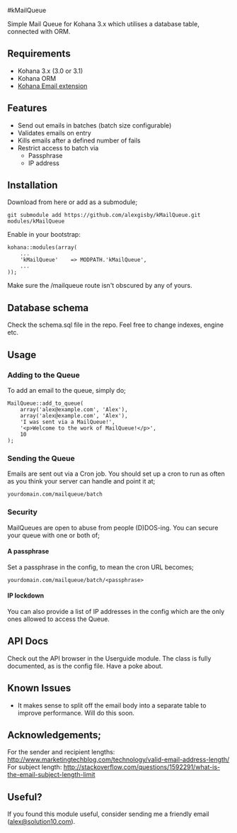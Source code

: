 #kMailQueue

Simple Mail Queue for Kohana 3.x which utilises a database table, connected with ORM.

## Requirements

- Kohana 3.x (3.0 or 3.1)
- Kohana ORM
- [Kohana Email extension](https://github.com/banks/kohana-email)

## Features

- Send out emails in batches (batch size configurable)
- Validates emails on entry
- Kills emails after a defined number of fails
- Restrict access to batch via
	- Passphrase
	- IP address
	
## Installation

Download from here or add as a submodule;
	
	git submodule add https://github.com/alexgisby/kMailQueue.git modules/kMailQueue
	
Enable in your bootstrap:
	
	kohana::modules(array(
		...
		'kMailQueue'	=> MODPATH.'kMailQueue',
		...
	));
	
Make sure the /mailqueue route isn't obscured by any of yours.

## Database schema

Check the schema.sql file in the repo. Feel free to change indexes, engine etc.

## Usage

### Adding to the Queue

To add an email to the queue, simply do;

	MailQueue::add_to_queue(
		array('alex@example.com', 'Alex'),
		array('alex@example.com', 'Alex'),
		'I was sent via a MailQueue!',
		'<p>Welcome to the work of MailQueue!</p>',
		10
	);
	
### Sending the Queue
	
Emails are sent out via a Cron job. You should set up a cron to run as often as you think your server can handle and point it at;

	yourdomain.com/mailqueue/batch
	
### Security

MailQueues are open to abuse from people (D)DOS-ing. You can secure your queue with one or both of;

#### A passphrase

Set a passphrase in the config, to mean the cron URL becomes;
	
	yourdomain.com/mailqueue/batch/<passphrase>
	
#### IP lockdown

You can also provide a list of IP addresses in the config which are the only ones allowed to access the Queue.

## API Docs

Check out the API browser in the Userguide module. The class is fully documented, as is the config file. Have a poke about.

## Known Issues

- It makes sense to split off the email body into a separate table to improve performance. Will do this soon.

## Acknowledgements;

For the sender and recipient lengths: http://www.marketingtechblog.com/technology/valid-email-address-length/
For subject length: http://stackoverflow.com/questions/1592291/what-is-the-email-subject-length-limit

## Useful?

If you found this module useful, consider sending me a friendly email (alex@solution10.com).